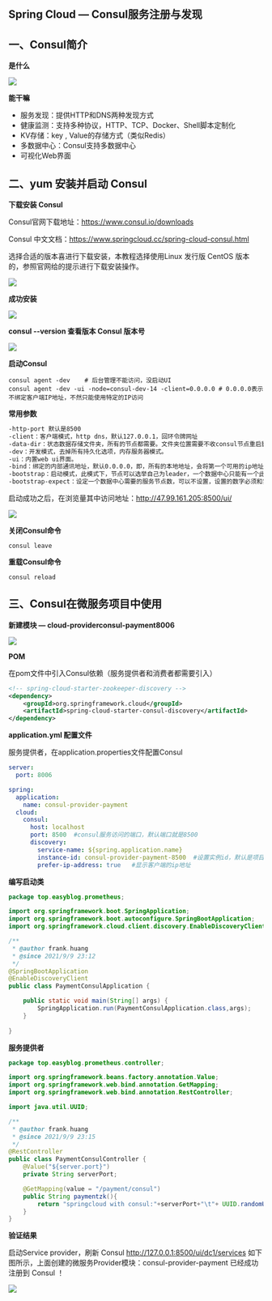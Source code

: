 ## Spring Cloud — Consul服务注册与发现



## 一、Consul简介

**是什么**

![](https://image.easyblog.top/image-20210909214605701.png)



**能干嘛**

* 服务发现：提供HTTP和DNS两种发现方式
* 健康监测：支持多种协议，HTTP、TCP、Docker、Shell脚本定制化
* KV存储：key , Value的存储方式（类似Redis）
* 多数据中心：Consul支持多数据中心
* 可视化Web界面



## 二、yum 安装并启动 Consul

**下载安装 Consul**

Consul官网下载地址：https://www.consul.io/downloads

Consul 中文文档：https://www.springcloud.cc/spring-cloud-consul.html

选择合适的版本喜进行下载安装，本教程选择使用Linux 发行版 CentOS 版本的，参照官网给的提示进行下载安装操作。

![](https://image.easyblog.top/QQ%E6%88%AA%E5%9B%BE20210909220205.png)





**成功安装**

![](https://image.easyblog.top/QQ%E6%88%AA%E5%9B%BE20210909221027.png)



**consul --version 查看版本 Consul 版本号**

![](https://image.easyblog.top/QQ%E6%88%AA%E5%9B%BE20210909222013.png)



**启动Consul**

```shell
consul agent -dev    # 后台管理不能访问，没启动UI
consul agent -dev -ui -node=consul-dev-14 -client=0.0.0.0 # 0.0.0.0表示不绑定客户端IP地址，不然只能使用特定的IP访问
```

**常用参数**

```tex
-http-port 默认是8500
-client：客户端模式，http dns，默认127.0.0.1，回环令牌网址
-data-dir：状态数据存储文件夹，所有的节点都需要。文件夹位置需要不收consul节点重启影响，必须能够使用操作系统文件锁，unix-based系统下，文件夹文件权限为0600，注意做好账户权限控制，
-dev：开发模式，去掉所有持久化选项，内存服务器模式。
-ui：内置web ui界面。
-bind：绑定的内部通讯地址，默认0.0.0.0，即，所有的本地地址，会将第一个可用的ip地址散播到集群中，如果有多个可用的ipv4，则consul启动报错。[::]ipv6，TCP UDP协议，相同的端口。防火墙配置。
-bootstrap：启动模式，此模式下，节点可以选举自己为leader，一个数据中心只能有一个此模式启动的节点。机群启动后，新启动的节点不建议使用这种模式。
-bootstrap-expect：设定一个数据中心需要的服务节点数，可以不设置，设置的数字必须和实际的服务节点数匹配。consul会等待直到数据中心下的服务节点满足设定才会启动集群服务。初始化leader选举，不能和bootstrap混用。必须配合-server配置。
```



启动成功之后，在浏览量其中访问地址：http://47.99.161.205:8500/ui/

![](https://image.easyblog.top/QQ%E6%88%AA%E5%9B%BE20210909223851.png)



**关闭Consul命令**

```shell
consul leave
```



**重载Consul命令**

```shell
consul reload
```



## 三、Consul在微服务项目中使用

**新建模块 — cloud-providerconsul-payment8006**

![](https://image.easyblog.top/QQ%E6%88%AA%E5%9B%BE20210909230054.png)



**POM**

在pom文件中引入Consul依赖（服务提供者和消费者都需要引入）

```xml
<!-- spring-cloud-starter-zookeeper-discovery -->                 
<dependency>                                                      
    <groupId>org.springframework.cloud</groupId>                  
    <artifactId>spring-cloud-starter-consul-discovery</artifactId>
</dependency>                                                     
```



**application.yml 配置文件**

服务提供者，在application.properties文件配置Consul

```yml
server:
  port: 8006

spring:
  application:
    name: consul-provider-payment
  cloud:
    consul:
      host: localhost
      port: 8500  #consul服务访问的端口，默认端口就是8500
      discovery:
        service-name: ${spring.application.name}
        instance-id: consul-provider-payment-8500  #设置实例id，默认是项目的名称
        prefer-ip-address: true   #显示客户端的ip地址
```





**编写启动类**

```java
package top.easyblog.prometheus;

import org.springframework.boot.SpringApplication;
import org.springframework.boot.autoconfigure.SpringBootApplication;
import org.springframework.cloud.client.discovery.EnableDiscoveryClient;

/**
 * @author frank.huang
 * @since 2021/9/9 23:12
 */
@SpringBootApplication
@EnableDiscoveryClient
public class PaymentConsulApplication {

    public static void main(String[] args) {
        SpringApplication.run(PaymentConsulApplication.class,args);
    }
    
}
```





**服务提供者**

```java
package top.easyblog.prometheus.controller;

import org.springframework.beans.factory.annotation.Value;
import org.springframework.web.bind.annotation.GetMapping;
import org.springframework.web.bind.annotation.RestController;

import java.util.UUID;

/**
 * @author frank.huang
 * @since 2021/9/9 23:15
 */
@RestController
public class PaymentConsulController {
    @Value("${server.port}")
    private String serverPort;

    @GetMapping(value = "/payment/consul")
    public String paymentzk(){
        return "springcloud with consul:"+serverPort+"\t"+ UUID.randomUUID().toString();
    }
}
```



**验证结果**

启动Service provider，刷新 Consul  http://127.0.0.1:8500/ui/dc1/services  如下图所示，上面创建的微服务Provider模块：consul-provider-payment 已经成功注册到 Consul ！

![](https://image.easyblog.top/QQ%E6%88%AA%E5%9B%BE20210909233301.png)
